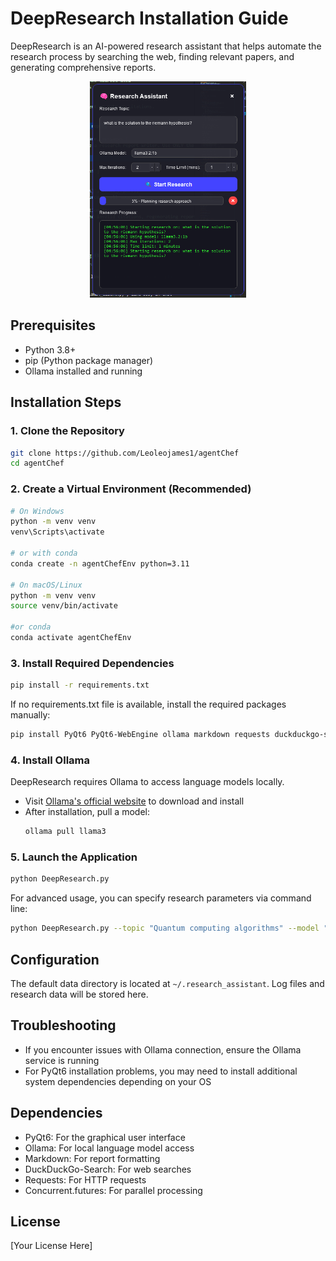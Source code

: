 # DeepResearch Installation Guide

DeepResearch is an AI-powered research assistant that helps automate the research process by searching the web, finding relevant papers, and generating comprehensive reports.

<p align="center">
  <img src="deepResearch.png" alt="OARC LOGO" width="250"/>
</p>

## Prerequisites

- Python 3.8+ 
- pip (Python package manager)
- Ollama installed and running

## Installation Steps

### 1. Clone the Repository

```bash
git clone https://github.com/Leoleojames1/agentChef
cd agentChef
```

### 2. Create a Virtual Environment (Recommended)

```bash
# On Windows
python -m venv venv
venv\Scripts\activate

# or with conda
conda create -n agentChefEnv python=3.11

# On macOS/Linux
python -m venv venv
source venv/bin/activate

#or conda
conda activate agentChefEnv
```

### 3. Install Required Dependencies

```bash
pip install -r requirements.txt
```

If no requirements.txt file is available, install the required packages manually:

```bash
pip install PyQt6 PyQt6-WebEngine ollama markdown requests duckduckgo-search
```

### 4. Install Ollama

DeepResearch requires Ollama to access language models locally.

- Visit [Ollama's official website](https://ollama.ai/) to download and install
- After installation, pull a model:
  ```bash
  ollama pull llama3
  ```

### 5. Launch the Application

```bash
python DeepResearch.py
```

For advanced usage, you can specify research parameters via command line:

```bash
python DeepResearch.py --topic "Quantum computing algorithms" --model "llama3" --iterations 15 --time-limit 45
```

## Configuration

The default data directory is located at `~/.research_assistant`. Log files and research data will be stored here.

## Troubleshooting

- If you encounter issues with Ollama connection, ensure the Ollama service is running
- For PyQt6 installation problems, you may need to install additional system dependencies depending on your OS

## Dependencies

- PyQt6: For the graphical user interface
- Ollama: For local language model access
- Markdown: For report formatting
- DuckDuckGo-Search: For web searches
- Requests: For HTTP requests
- Concurrent.futures: For parallel processing

## License

[Your License Here]
